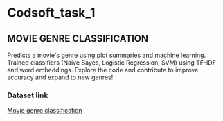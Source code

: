 # Codsoft_task_1
## MOVIE GENRE CLASSIFICATION

Predicts a movie's genre using plot summaries and machine learning. Trained classifiers (Naive Bayes, Logistic Regression, SVM) using TF-IDF and word embeddings. Explore the code and contribute to improve accuracy and expand to new genres!

### Dataset link
[Movie genre classification](https://www.kaggle.com/datasets/hijest/genre-classification-dataset-imdb)   
